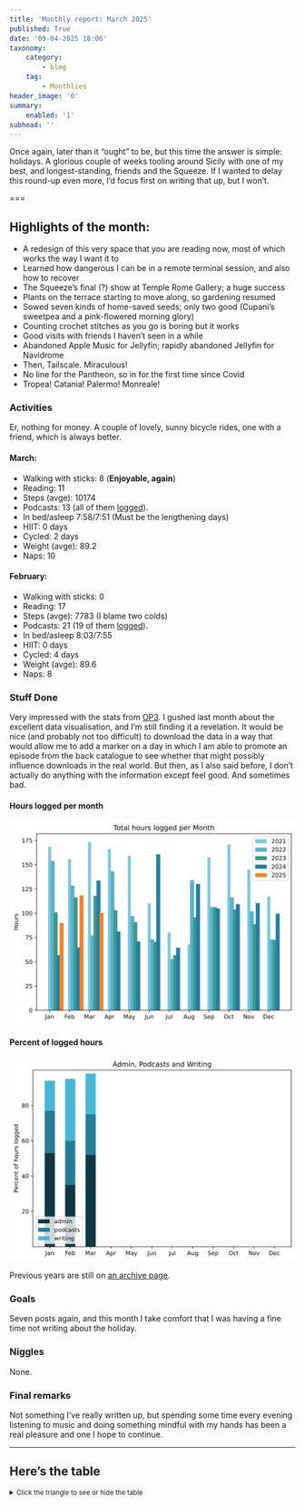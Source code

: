 ```yaml
---
title: 'Monthly report: March 2025'
published: True
date: '09-04-2025 18:06'
taxonomy:
    category:
        - blog
    tag:
        - Monthlies
header_image: '0'
summary:
    enabled: '1'
subhead: ''
---
```


Once again, later than it “ought” to be, but this time the answer is simple: holidays. A glorious couple of weeks tooling around Sicily with one of my best, and longest-standing, friends and the Squeeze. If I wanted to delay this round-up even more, I’d focus first on writing that up, but I won’t.

===

## Highlights of the month:
- A redesign of this very space that you are reading now, most of which works the way I want it to
- Learned how dangerous I can be in a remote terminal session, and also how to recover
- The Squeeze’s final (?) show at Temple Rome Gallery; a huge success
- Plants on the terrace starting to move along, so gardening resumed
- Sowed seven kinds of home-saved seeds; only two good (Cupani’s sweetpea and a pink-flowered morning glory)
- Counting crochet stitches as you go is boring but it works
- Good visits with friends I haven’t seen in a while
- Abandoned Apple Music for Jellyfin; rapidly abandoned Jellyfin for Navidrome
- Then, Tailscale. Miraculous!
- No line for the Pantheon, so in for the first time since Covid
- Tropea! Catania! Palermo! Monreale!

### Activities
Er, nothing for money. A couple of lovely, sunny bicycle rides, one with a friend, which is always better.

#### March: 
* Walking with sticks: 8 (**Enjoyable, again**)
* Reading: 11
* Steps (avge): 10174
* Podcasts: 13 (all of them [logged](https://www.jeremycherfas.net/listens)).
* In bed/asleep 7:58/7:51 (Must be the lengthening days)
* HIIT: 0 days
* Cycled: 2 days
* Weight (avge): 89.2
* Naps: 10

#### February: 
* Walking with sticks: 0
* Reading: 17
* Steps (avge): 7783 (I blame two colds)
* Podcasts: 21 (19 of them [logged](https://www.jeremycherfas.net/listens)).
* In bed/asleep 8:03/7:55
* HIIT: 0 days
* Cycled: 4 days
* Weight (avge): 89.6
* Naps: 8

### Stuff Done
Very impressed with the stats from [OP3](https://op3.dev). I gushed last month about the excellent data visualisation, and I’m still finding it a revelation. It would be nice (and probably not too difficult) to download the data in a way that would allow me to add a marker on a day in which I am able to promote an episode from the back catalogue to see whether that might possibly influence downloads in the real world. But then, as I also said before, I don’t actually do anything with the information except feel good. And sometimes bad. 

#### Hours logged per month

![Graph of total hours worked each month since January 2021](hours-logged-2021-2025-03.svg)

#### Percent of logged hours

![Percentage of hours logged for Admin, Podcasts and Writing](percents-2025.svg)


Previous years are still on [an archive page](https://jeremycherfas.net/blog/working-life).

### Goals

Seven posts again, and this month I take comfort that I was having a fine time not writing about the holiday.

### Niggles

None.

### Final remarks

Not something I’ve really written up, but spending some time every evening listening to music and doing something mindful with my hands has been a real pleasure and one I hope to continue.

----

## Here’s the table
<details>
<summary style="font-size: smaller;">Click the triangle to see or hide the table</summary>
<table class="worktable">
<thead>
<tr>
<th style="text-align: right;" class="bigrow">Month</th>
<th style="text-align: center;" class="bigrow">Total</th>
<th style="text-align: center;" class="smallrow">Daily</th>
<th style="text-align: center;"class="smallrow">Admin %</th>
<th style="text-align: center;"class="smallrow">ETP %</th>
<th style="text-align: center;"class="smallrow">Writing %</th>
<th style="text-align: center;"class="smallrow">Other %</th>
</tr>
</thead>
<tbody>
<tr>
<td style="text-align: right;">03</td>
<td style="text-align: center;">100.4</td>
<td style="text-align: center;">3.2</td>
<td style="text-align: center;">52</td>
<td style="text-align: center;">23</td>
<td style="text-align: center;">23</td>
<td style="text-align: center;">2</td>
</tr>
<tr>
<td style="text-align: right;">02</td>
<td style="text-align: center;">118.4</td>
<td style="text-align: center;">4.6</td>
<td style="text-align: center;">35</td>
<td style="text-align: center;">25</td>
<td style="text-align: center;">35</td>
<td style="text-align: center;">5</td>
</tr>
<tr>
<td style="text-align: right;">2025-01</td>
<td style="text-align: center;">90.0</td>
<td style="text-align: center;">4.1</td>
<td style="text-align: center;">53</td>
<td style="text-align: center;">24</td>
<td style="text-align: center;">17</td>
<td style="text-align: center;">6</td>
</tr>
</tbody>
</table>
</details>